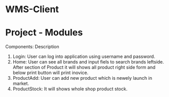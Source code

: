# WMS-Client

# Project - Modules

Components: Description
1. Login: User can log into application using username and password.
2. Home: User can see all brands and input fiels to search brands leftside. After section of Product it will shows all product right side form and below print button will print inovice. 
3. ProductAdd: User can add new product which is newely launch in market.
4. ProductStock: It will shows whole shop product stock.
